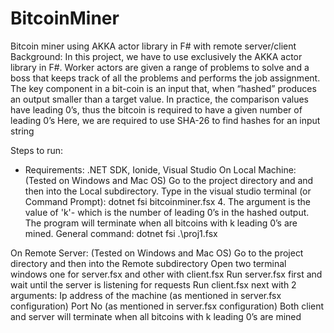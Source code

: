 # BitcoinMiner
Bitcoin miner using AKKA actor library in F# with remote server/client
Background:
In this project, we have to use exclusively the AKKA actor library in F#.  Worker actors are given a range of problems to solve and a boss that keeps track of all the problems and performs the job assignment.
The key component in a bit-coin is an input that, when “hashed” produces an output smaller than a target value.  In practice, the comparison values have leading  0’s, thus the bitcoin is required to have a given number of leading 0’s
Here, we are required to use SHA-26 to find hashes for an input string

Steps to run:
- Requirements: .NET SDK, Ionide, Visual Studio
On Local Machine:
(Tested on Windows and Mac OS)
Go to the project directory and and then into the Local subdirectory.
Type in the visual studio terminal (or Command Prompt): dotnet fsi bitcoinminer.fsx 4.
The argument is the value of 'k'- which is the number of leading 0’s in the hashed output.
The program will terminate when all bitcoins with k leading 0’s are mined.
General command: dotnet fsi .\proj1.fsx 

On Remote Server:
(Tested on Windows and Mac OS)
Go to the project directory and then into the Remote subdirectory
Open two terminal windows one for server.fsx and other with client.fsx
Run server.fsx first and wait until the server is listening for requests
Run client.fsx next with 2 arguments:
Ip address of the machine (as mentioned in server.fsx configuration)
Port No (as mentioned in server.fsx configuration)
Both client and server will terminate when all bitcoins with k leading 0’s are mined
